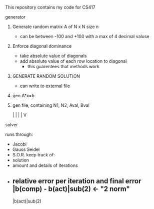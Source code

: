 This repository contains my code for CS417

generator
1. Generate random matrix A of N x N size n 
    * can be between -100 and +100 with a max of 4 decimal valuse
2. Enforce diagonal dominance
    * take absolute value of diagonals
    * add absolute value of each row location to diagonal
        * this guarentees that methods work
3. GENERATE RANDOM SOLUTION
    * can write to external file
4. gen A*x=b
5. gen file, containing N1, N2, Aval, Bval

    | |
    | |
     V

solver

runs through:
* Jacobi
* Gauss Seidel
* S.O.R.
keep track of:
* solution
* amount and details of iterations
* relative error per iteration and final error
    |b(comp) - b(act)|sub(2) <- "2 norm"
    -----------------------
    |b(act)|sub(2)

